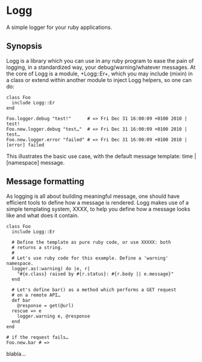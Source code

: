 # Logg

A simple logger for your ruby applications.

## Synopsis

Logg is a library which you can use in any ruby program to ease the pain of logging, in a standardized way, your debug/warning/whatever messages. At the core of Logg is a module, +Logg::Er+, which you may include (mixin) in a class or extend within another module to inject Logg helpers, so one can do:

    class Foo
      include Logg::Er
    end

    Foo.logger.debug "test!"      # => Fri Dec 31 16:00:09 +0100 2010 | test!
    Foo.new.logger.debug "test…"  # => Fri Dec 31 16:00:09 +0100 2010 | test…
    Foo.new.logger.error "failed" # => Fri Dec 31 16:00:09 +0100 2010 | [error] failed

This illustrates the basic use case, with the default message template: time | [namespace] message.

## Message formatting

As logging is all about building meaningful message, one should have efficient tools to define how a message is rendered. Logg makes use of a simple templating system, XXXX, to help you define how a message looks like and what does it contain.

    class Foo
      include Logg::Er

      # Define the template as pure ruby code, or use XXXXX: both
      # returns a string.
      #
      # Let's use ruby code for this example. Define a 'warning' namespace.
      logger.as(:warning) do |e, r|
        "#{e.class} raised by #{r.status}: #{r.body || e.message}"
      end

      # Let's define bar() as a method which performs a GET request
      # on a remote API…
      def bar
        @response = get(@url)
      rescue => e
        logger.warning e, @response 
      end
    end

    # if the request fails…
    Foo.new.bar # => 

blabla…
